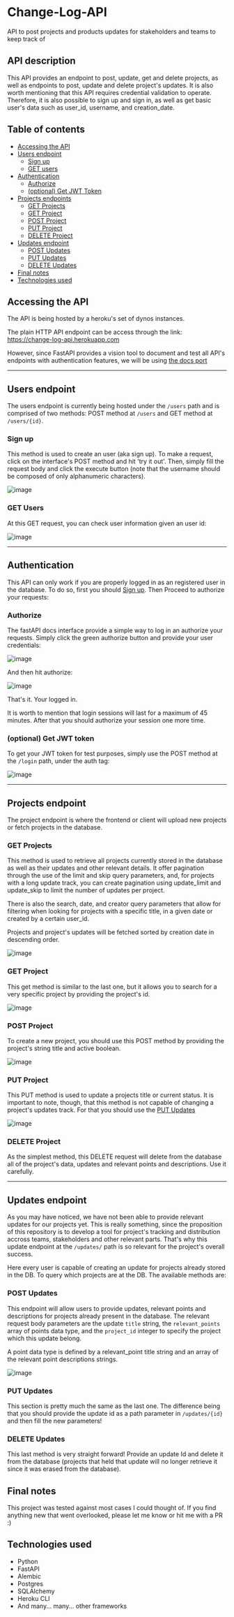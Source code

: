 # Change-Log-API
API to post projects and products updates for stakeholders and teams to keep track of

## API description
This API provides an endpoint to post, update, get and delete projects, as well as endpoints to post, update and delete project's updates.
It is also worth mentioning that this API requires credential validation to operate. Therefore, it is also possible to sign up and sign in, as well as get basic user's data such as user_id, username, and creation_date.

## Table of contents

- [Accessing the API](#accessing-the-api)
- [Users endpoint]()
  - [Sign up](#sign-up)
  - [GET users](#get-users)
- [Authentication](#authentication)
  - [Authorize](#authorize)
  - [(optional) Get JWT Token](#optional-get-jwt-token)
- [Projects endpoints](#projects-endpoint)
  - [GET Projects](#get-projects)
  - [GET Project](#get-project)
  - [POST Project](#post-project)
  - [PUT Project](#put-project)
  - [DELETE Project](#delete-project)
- [Updates endpoint](#updates-endpoint)
  - [POST Updates](#post-updates)
  - [PUT Updates](#put-updates)
  - [DELETE Updates](#delete-updates)
- [Final notes](#final-notes)
- [Technologies used](#technologies-used)


## Accessing the API

The API is being hosted by a heroku's set of dynos instances. 

The plain HTTP API endpoint can be access through the link: https://change-log-api.herokuapp.com

However, since FastAPI provides a vision tool to document and test all API's endpoints with authentication features, we will be using [the docs port](https://change-log-api.herokuapp.com/docs)


------------------------------------

## Users endpoint

The users endpoint is currently being hosted under the `/users` path and is comprised of two methods: POST method at `/users` and GET method at `/users/{id}`.

### Sign up
This method is used to create an user (aka sign up). To make a request, click on the interface's POST method and hit 'try it out'. Then, simply fill the request body and click the execute button (note that the username should be composed of only alphanumeric characters).

![image](https://user-images.githubusercontent.com/82384073/208324887-78dab5e3-b1a2-4d92-aa5c-420800445839.png)


### GET Users

At this GET request, you can check user information given an user id:

![image](https://user-images.githubusercontent.com/82384073/208325279-c3572352-8564-420c-bee3-099586c1498c.png)


------------------------------------------------

## Authentication

This API can only work if you are properly logged in as an registered user in the database. To do so, first you should [Sign up](#sign-up). Then Proceed to authorize your requests:

### Authorize

The fastAPI docs interface provide a simple way to log in an authorize your requests. Simply click the green authorize button and provide your user credentials:

![image](https://user-images.githubusercontent.com/82384073/208325043-103f6702-a450-4690-8964-277d9dd95f36.png)

And then hit authorize:

![image](https://user-images.githubusercontent.com/82384073/208325058-28f59423-d1d9-4051-bdb6-c2121b00d762.png)

That's it. Your logged in.

It is worth to mention that login sessions will last for a maximum of 45 minutes. After that you should authorize your session one more time.

### (optional) Get JWT token

To get your JWT token for test purposes, simply use the POST method at the `/login` path, under the auth tag:

![image](https://user-images.githubusercontent.com/82384073/208325162-5c452dea-3313-4853-88b1-5f82c4f406e0.png)

-----------------------------------------

## Projects endpoint

The project endpoint is where the frontend or client will upload new projects or fetch projects in the database.

### GET Projects
This method is used to retrieve all projects currently stored in the database as well as their updates and other relevant details. It offer pagination through the use of the limit and skip query parameters, and, for projects with a long update track, you can create pagination using update_limit and update_skip to limit the number of updates per project.

There is also the search, date, and creator query parameters that allow for filtering when looking for projects with a specific title, in a given date or created by a certain user_id.

Projects and project's updates will be fetched sorted by creation date in descending order.

![image](https://user-images.githubusercontent.com/82384073/208325498-2939955b-14b8-4fcf-a9c9-b506b0c5d08a.png)


### GET Project

This get method is similar to the last one, but it allows you to search for a very specific project by providing the project's id.

![image](https://user-images.githubusercontent.com/82384073/208325560-2229b0fc-c404-4986-b789-4126732480c1.png)



### POST Project

To create a new project, you should use this POST method by providing the project's string title and active boolean.

![image](https://user-images.githubusercontent.com/82384073/208325627-9d91a047-ea1b-410a-97e1-1b0ad1d11710.png)


### PUT Project

This PUT method is used to update a projects title or current status. It is important to note, though, that this method is not capable of changing a project's updates track. For that you should use the [PUT Updates](#put-updates)

![image](https://user-images.githubusercontent.com/82384073/208325719-fb10fe06-b28e-4780-971f-f2942e4a915d.png)

### DELETE Project

As the simplest method, this DELETE request will delete from the database all of the project's data, updates and relevant points and descriptions. Use it carefully.

-------------------------------

## Updates endpoint

As you may have noticed, we have not been able to provide relevant updates for our projects yet. This is really something, since the proposition of this repository is to develop a tool for project's tracking and distribution accross teams, stakeholders and other relevant parts. That's why this update endpoint at the `/updates/` path is so relevant for the project's overall success.

Here every user is capable of creating an update for projects already stored in the DB. To query which projects are at the DB. The available methods are:

### POST Updates

This endpoint will allow users to provide updates, relevant points and descriptions for projects already present in the database. The relevant request body parameters are the update `title` string, the `relevant_points` array of points data type, and the `project_id` integer to specify the project which this update belong.

A point data type is defined by a relevant_point title string and an array of the relevant point descriptions strings.

![image](https://user-images.githubusercontent.com/82384073/208327159-c8f0f2b0-d3a4-46fc-b54f-22f96b716b12.png)


### PUT Updates

This section is pretty much the same as the last one. The difference being that you should provide the update id as a path parameter in `/updates/{id}` and then fill the new parameters!

### DELETE Updates

This last method is very straight forward! Provide an update Id and delete it from the database (projects that held that update will no longer retrieve it since it was erased from the database).

## Final notes

This project was tested against most cases I could thought of. If you find anything new that went overlooked, please let me know or hit me with a PR :)

## Technologies used

- Python
- FastAPI
- Alembic
- Postgres
- SQLAlchemy
- Heroku CLI
- And many... many... other frameworks

